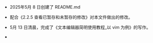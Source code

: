 * 2025年5月 8 日创建了 README.md

* 配合《2.2.5  查看已暂存和未暂存的修改》对本文件做出的修改。

* 5月 13 日清晨，完成了《文本编辑器简明使用教程_以 vim 为例》的写作。

* 
